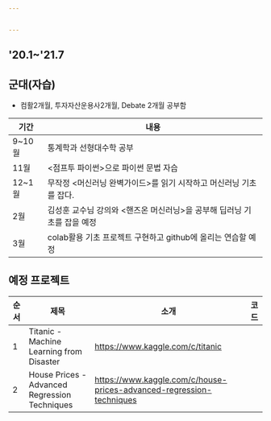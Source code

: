 ```yaml
---


---
```


<h2 id="section">'20.1~'21.7</h2>
<h2 id="군대자습">군대(자습)</h2>
<ul>
<li>컴활2개월, 투자자산운용사2개월, Debate 2개월 공부함</li>
</ul>

<table>
<thead>
<tr>
<th>기간</th>
<th>내용</th>
</tr>
</thead>
<tbody>
<tr>
<td>9~10월</td>
<td>통계학과 선형대수학 공부</td>
</tr>
<tr>
<td>11월</td>
<td>&lt;점프투 파이썬&gt;으로 파이썬 문법 자습</td>
</tr>
<tr>
<td>12~1월</td>
<td>무작정 &lt;머신러닝 완벽가이드&gt;를 읽기 시작하고 머신러닝 기초를 잡다.</td>
</tr>
<tr>
<td>2월</td>
<td>김성훈 교수님 강의와 &lt;핸즈온 머신러닝&gt;을 공부해 딥러닝 기초를 잡을 예정</td>
</tr>
<tr>
<td>3월</td>
<td>colab활용 기초 프로젝트 구현하고 github에 올리는 연습할 예정</td>
</tr>
</tbody>
</table><h2 id="예정-프로젝트">예정 프로젝트</h2>

<table>
<thead>
<tr>
<th>순서</th>
<th>제목</th>
<th>소개</th>
<th>코드</th>
</tr>
</thead>
<tbody>
<tr>
<td>1</td>
<td>Titanic - Machine Learning from Disaster</td>
<td><a href="https://www.kaggle.com/c/titanic">https://www.kaggle.com/c/titanic</a></td>
<td></td>
</tr>
<tr>
<td>2</td>
<td>House Prices - Advanced Regression Techniques</td>
<td><a href="https://www.kaggle.com/c/house-prices-advanced-regression-techniques">https://www.kaggle.com/c/house-prices-advanced-regression-techniques</a></td>
<td></td>
</tr>
</tbody>
</table>
